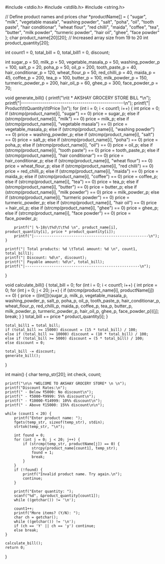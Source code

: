#include <stdio.h>
#include <stdlib.h>
#include <string.h>

// Define product names and prices
char *productName[] = {
    "sugar", "milk", "vegetable masala", "washing powder", "salt", "poha", "oil",
    "tooth paste", "hair conditionar", "wheat flour", "red chilli", "maida", "coffee",
    "tea", "butter", "milk powder", "turmeric powder", "hair oil", "ghee", "face powder"
};
char product_name[20][20]; // Increased array size from 19 to 20
int product_quantity[20];

int count1 = 0, total_bill = 0, total_bill1 = 0, discount;

int sugar_p = 50, milk_p = 50, vegetable_masala_p = 50, washing_powder_p = 100, 
    salt_p = 20, poha_p = 50, oil_p = 200, tooth_paste_p = 40, hair_conditionar_p = 120, 
    wheat_flour_p = 50, red_chilli_p = 40, maida_p = 45, coffee_p = 200, tea_p = 100, 
    butter_p = 100, milk_powder_p = 150, turmeric_powder_p = 200, hair_oil_p = 60, 
    ghee_p = 300, face_powder_p = 70;

void generate_bill() {
    printf("\n\t  * AKSHAY GROCERY STORE BILL *\n");
    printf("|----------------------------------------------------\n");
    printf("| Product\t\tQuantity\t\tPrice |\n");
    for (int i = 0; i < count1; i++) {
        int price = 0;
        if (strcmp(product_name[i], "sugar") == 0) price = sugar_p;
        else if (strcmp(product_name[i], "milk") == 0) price = milk_p;
        else if (strcmp(product_name[i], "vegetable masala") == 0) price = vegetable_masala_p;
        else if (strcmp(product_name[i], "washing powder") == 0) price = washing_powder_p;
        else if (strcmp(product_name[i], "salt") == 0) price = salt_p;
        else if (strcmp(product_name[i], "poha") == 0) price = poha_p;
        else if (strcmp(product_name[i], "oil") == 0) price = oil_p;
        else if (strcmp(product_name[i], "tooth paste") == 0) price = tooth_paste_p;
        else if (strcmp(product_name[i], "hair conditionar") == 0) price = hair_conditionar_p;
        else if (strcmp(product_name[i], "wheat flour") == 0) price = wheat_flour_p;
        else if (strcmp(product_name[i], "red chilli") == 0) price = red_chilli_p;
        else if (strcmp(product_name[i], "maida") == 0) price = maida_p;
        else if (strcmp(product_name[i], "coffee") == 0) price = coffee_p;
        else if (strcmp(product_name[i], "tea") == 0) price = tea_p;
        else if (strcmp(product_name[i], "butter") == 0) price = butter_p;
        else if (strcmp(product_name[i], "milk powder") == 0) price = milk_powder_p;
        else if (strcmp(product_name[i], "turmeric powder") == 0) price = turmeric_powder_p;
        else if (strcmp(product_name[i], "hair oil") == 0) price = hair_oil_p;
        else if (strcmp(product_name[i], "ghee") == 0) price = ghee_p;
        else if (strcmp(product_name[i], "face powder") == 0) price = face_powder_p;

        printf("| %-18s\t%d\t\t%d \n", product_name[i], product_quantity[i], price * product_quantity[i]);
        printf("|----------------------------------------------------\n");
    }

    printf("| Total products: %d \tTotal amount: %d \n", count1, total_bill1);
    printf("| Discount: %d\n", discount);
    printf("| Payable amount: %d\n", total_bill);
    printf("|----------------------------------------------------\n");
}

void calculate_bill() {
    total_bill = 0;
    for (int i = 0; i < count1; i++) {
        int price = 0;
        for (int j = 0; j < 20; j++) {
            if (strcmp(product_name[i], productName[j]) == 0) {
                price = ((int[]){sugar_p, milk_p, vegetable_masala_p, washing_powder_p, salt_p, poha_p, oil_p, tooth_paste_p, hair_conditionar_p, wheat_flour_p, red_chilli_p, maida_p, coffee_p, tea_p, butter_p, milk_powder_p, turmeric_powder_p, hair_oil_p, ghee_p, face_powder_p})[j];
                break;
            }
        }
        total_bill += price * product_quantity[i];
    }

    total_bill1 = total_bill;
    if (total_bill >= 15000) discount = (15 * total_bill) / 100;
    else if (total_bill >= 10000) discount = (10 * total_bill) / 100;
    else if (total_bill >= 5000) discount = (5 * total_bill) / 100;
    else discount = 0;

    total_bill -= discount;
    generate_bill();
}

int main() {
    char temp_str[20];
    int check, count;

    printf("\n\n *WELCOME TO AKSHAY GROCERY STORE* \n \n");
    printf("Discount Rates:\n");
    printf(" - Below ₹5000: No discount\n");
    printf(" - ₹5000-₹9999: 5%% discount\n");
    printf(" - ₹10000-₹14999: 10%% discount\n");
    printf(" - Above ₹15000: 15%% discount\n\n");

    while (count1 < 20) {
        printf("Enter product name: ");
        fgets(temp_str, sizeof(temp_str), stdin);
        strtok(temp_str, "\n");

        int found = 0;
        for (int j = 0; j < 20; j++) {
            if (strcmp(temp_str, productName[j]) == 0) {
                strcpy(product_name[count1], temp_str);
                found = 1;
                break;
            }
        }
        if (!found) {
            printf("Invalid product name. Try again.\n");
            continue;
        }

        printf("Enter quantity: ");
        scanf("%d", &product_quantity[count1]);
        while ((getchar()) != '\n');

        count1++;
        printf("More items? (Y/N): ");
        char ch = getchar();
        while ((getchar()) != '\n');
        if (ch == 'Y' || ch == 'y') continue;
        else break;
    }

    calculate_bill();
    return 0;
}
